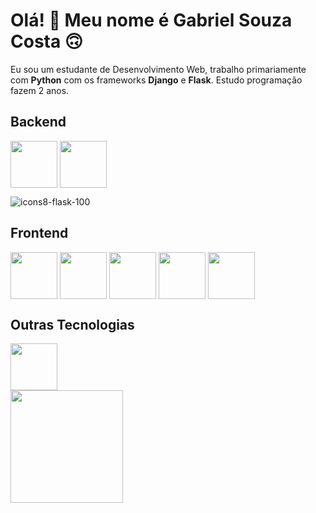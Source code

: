 # Olá! :handshake: Meu nome é Gabriel Souza Costa 🙃

Eu sou um estudante de Desenvolvimento Web, trabalho primariamente com <strong>Python</strong> com os frameworks <strong>Django</strong> e <strong>Flask</strong>.
Estudo programação fazem 2 anos.

<h2>
  Backend
</h2>
<div style="display: inline-block">
  <img align="center" height="75" src="https://cdn.jsdelivr.net/gh/devicons/devicon/icons/python/python-original-wordmark.svg" />
  <img align="center" height="75" src="https://static.djangoproject.com/img/logos/django-logo-negative.png" />
</div>

![icons8-flask-100](https://user-images.githubusercontent.com/79537042/174825981-ea87c0a8-4a21-4587-9a84-f24d6d0f80e3.png)

<h2>
  Frontend
</h2>
<div style="display: inline-block">
  <img align="center" height="75" src="https://cdn.jsdelivr.net/gh/devicons/devicon/icons/javascript/javascript-plain.svg" />
  <img align="center" height="75" src="https://cdn.jsdelivr.net/gh/devicons/devicon/icons/html5/html5-original.svg" />
  <img align="center" height="75" src="https://cdn.jsdelivr.net/gh/devicons/devicon/icons/css3/css3-original.svg" />
  <img align="center" height="75" src="https://cdn.jsdelivr.net/gh/devicons/devicon/icons/react/react-original.svg" />
  <img align="center" height="75" src="https://cdn.jsdelivr.net/gh/devicons/devicon/icons/bootstrap/bootstrap-original.svg" />
</div>

<h2>
  Outras Tecnologias
</h2>
<div style="display: inline-block">
<img align="center" height="75" src="https://cdn.jsdelivr.net/gh/devicons/devicon/icons/heroku/heroku-original.svg" />
</div>
<br>
<div>
  <img height="180em" src="https://github-readme-stats.vercel.app/api?username=GabrielSouzaCosta&show_icons=true&theme=synthwave">
</div>
